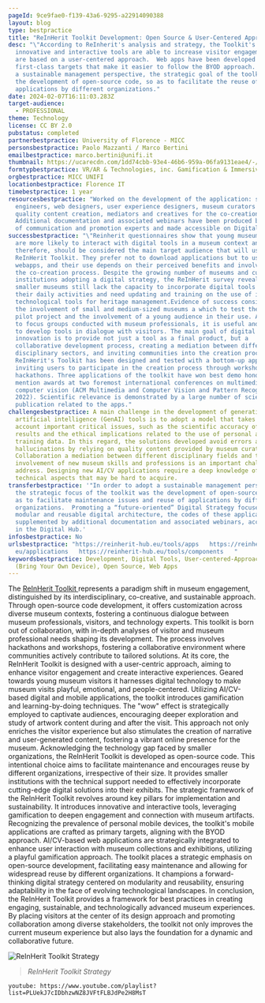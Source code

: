 ```yaml
---
pageId: 9ce9fae0-f139-43a6-9295-a22914090388
layout: blog
type: bestpractice
title: "ReInHerit Toolkit Development: Open Source & User-Centered Approach"
desc: "\"According to ReInherit's analysis and strategy, the Toolkit's
  innovative and interactive tools are able to increase visitor engagement and
  are based on a user-centered approach.  Web apps have been developed as
  first-class targets that make it easier to follow the BYOD approach. To adopt
  a sustainable management perspective, the strategic goal of the toolkit was
  the development of open-source code, so as to facilitate the reuse of
  applications by different organizations."
date: 2024-02-07T16:11:03.283Z
target-audience:
  - PROFESSIONAL
theme: Technology
license: CC BY 2.0
pubstatus: completed
partnerbestpractice: University of Florence - MICC
personsbestpractice: Paolo Mazzanti / Marco Bertini
emailbestpractice: marco.bertini@unifi.it
thumbnail: https://ucarecdn.com/1dd74cbb-93e4-46b6-959a-06fa9131eae4/-/preview/
formtypbestpractice: VR/AR & Technologies, inc. Gamification & Immersive perfomances
orgbestpractice: MICC UNIFI
locationbestpractice: Florence IT
timebestpractice: 1 year
resourcesbestpractice: "Worked on the development of the application: software
  engineers, web designers, user experience designers, museum curators for
  quality content creation, mediators and creatives for the co-creation process.
  Additional documentation and associated webinars have been produced by a team
  of communication and promotion experts and made accessible on Digital Hub."
successbestpractice: "\"Reinherit questionnaires show that young museum visitors
  are more likely to interact with digital tools in a museum context and,
  therefore, should be considered the main target audience that will use the
  ReInHerit Toolkit. They prefer not to download applications but to use
  webapps, and their use depends on their perceived benefits and involvement in
  the co-creation process. Despite the growing number of museums and cultural
  institutions adopting a digital strategy, the ReInHerit survey revealed that
  smaller museums still lack the capacity to incorporate digital tools into
  their daily activities and need updating and training on the use of innovative
  technological tools for heritage management.Evidence of success consists of
  the involvement of small and medium-sized museums a which to test the web apps
  pilot project and the involvement of a young audience in their use. According
  to focus groups conducted with museum professionals, it is useful and relevant
  to develop tools in dialogue with visitors. The main goal of digital
  innovation is to provide not just a tool as a final product, but a
  collaborative development process, creating a mediation between different
  disciplinary sectors, and inviting communities into the creation process. The
  ReInHerit's Toolkit has been designed and tested with a bottom-up approach,
  inviting users to participate in the creation process through workshops and
  hackathons. Three applications of the toolkit have won best demo honorable
  mention awards at two foremost international conferences on multimedia and
  computer vision (ACM Multimedia and Computer Vision and Pattern Recognition
  2022). Scientific relevance is demonstrated by a large number of scientific
  publication related to the apps."
challengesbestpractice: A main challenge in the development of generative
  artificial intelligence (GenAI) tools is to adopt a model that takes into
  account important critical issues, such as the scientific accuracy of chatbot
  results and the ethical implications related to the use of personal and
  training data. In this regard, the solutions developed avoid errors and
  hallucinations by relying on quality content provided by museum curators.
  Collaboration a mediation between different disciplinary fields and the
  involvement of new museum skills and professions is an important challenge to
  address. Designing new AI/CV applications require a deep knowledge of
  technical aspects that may be hard to acquire.
transferbestpractice: '"In order to adopt a sustainable management perspective,
  the strategic focus of the toolkit was the development of open-source code, so
  as to facilitate maintenance issues and reuse of applications by different
  organizations.  Promoting a “future-oriented” Digital Strategy focused on
  modular and reusable digital architecture, the codes of these applications are
  supplemented by additional documentation and associated webinars, accessible
  in the Digital Hub.'
infosbestpractice: No
urlsbestpractice: "https://reinherit-hub.eu/tools/apps   https://reinherit-hub.\
  eu/applications   https://reinherit-hub.eu/tools/components   "
keywordsbestpractice: Development, Digital Tools, User-centered-Approach, BYOD
  (Bring Your Own Device), Open Source, Web Apps
---
```

The [ReInHerit Toolkit ](https://reinherit-hub.eu/tools/apps)represents a paradigm shift in museum engagement, distinguished by its interdisciplinary, co-creative, and sustainable approach. Through open-source code development, it offers customization across diverse museum contexts, fostering a continuous dialogue between museum professionals, visitors, and technology experts. This toolkit is born out of collaboration, with in-depth analyses of visitor and museum professional needs shaping its development. The process involves hackathons and workshops, fostering a collaborative environment where communities actively contribute to tailored solutions. At its core, the ReInHerit Toolkit is designed with a user-centric approach, aiming to enhance visitor engagement and create interactive experiences. Geared towards young museum visitors it harnesses digital technology to make museum visits playful, emotional, and people-centered. Utilizing AI/CV-based digital and mobile applications, the toolkit introduces gamification and learning-by-doing techniques. The "wow" effect is strategically employed to captivate audiences, encouraging deeper exploration and study of artwork content during and after the visit. This approach not only enriches the visitor experience but also stimulates the creation of narrative and user-generated content, fostering a vibrant online presence for the museum. Acknowledging the technology gap faced by smaller organizations, the ReInHerit Toolkit is developed as open-source code. This intentional choice aims to facilitate maintenance and encourages reuse by different organizations, irrespective of their size. It provides smaller institutions with the technical support needed to effectively incorporate cutting-edge digital solutions into their exhibits. The strategic framework of the ReInHerit Toolkit revolves around key pillars for implementation and sustainability. It introduces innovative and interactive tools, leveraging gamification to deepen engagement and connection with museum artifacts. Recognizing the prevalence of personal mobile devices, the toolkit's mobile applications are crafted as primary targets, aligning with the BYOD approach. AI/CV-based web applications are strategically integrated to enhance user interaction with museum collections and exhibitions, utilizing a playful gamification approach. The toolkit places a strategic emphasis on open-source development, facilitating easy maintenance and allowing for widespread reuse by different organizations. It champions a forward-thinking digital strategy centered on modularity and reusability, ensuring adaptability in the face of evolving technological landscapes. In conclusion, the ReInHerit Toolkit provides a framework for best practices in creating engaging, sustainable, and technologically advanced museum experiences. By placing visitors at the center of its design approach and promoting collaboration among diverse stakeholders, the toolkit not only improves the current museum experience but also lays the foundation for a dynamic and collaborative future.

![ReInHerit Toolkit Strategy](https://ucarecdn.com/a3b23b73-4ce7-43b1-8527-ad81263e9745/ "ReInHerit Toolkit Strategy")

> *ReInHerit Toolkit Strategy*

`youtube: https://www.youtube.com/playlist?list=PLUekJ7cIDbhzwNZ8JVFtFLBJdPe2H8MsT`
